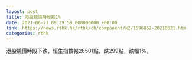```yaml
---
layout: post
title: 港股競價時段跌1%
date: 2021-06-21 09:29:59.000000000 +08:00
link: https://news.rthk.hk/rthk/ch/component/k2/1596862-20210621.htm
categories: rthk
---
```


港股競價時段下跌，恒生指數報28501點，跌299點，跌幅1%。
